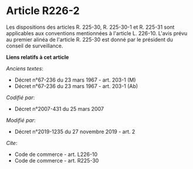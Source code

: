 # Article R226-2

Les dispositions des articles R. 225-30, R. 225-30-1 et R. 225-31 sont applicables aux conventions mentionnées à l'article L.
226-10. L'avis prévu au premier alinéa de l'article R. 225-30 est donné par le président du conseil de surveillance.

**Liens relatifs à cet article**

_Anciens textes_:

  - Décret n°67-236 du 23 mars 1967 - art. 203-1 (M)
  - Décret n°67-236 du 23 mars 1967 - art. 203-1 (Ab)

_Codifié par_:

  - Décret n°2007-431 du 25 mars 2007

_Modifié par_:

  - Décret n°2019-1235 du 27 novembre 2019 - art. 2

_Cite_:

  - Code de commerce - art. L226-10
  - Code de commerce - art. R225-30
